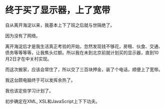 # 终于买了显示器，上了宽带

自从离开海淀以来，我基本上下了班之后就与世隔绝了。

因为没有了网络。

离开海淀后才是我生活真正考验的开始，忽然发现钱不够花，房租、伙食、交通、债务等等等等，让我焦头烂额。所以我在未到北京前就计划买的显示器，直到10月2日才在中关村实现。

而这次搬家，应该会常住了，所以交了三百块押金，装了个电话，顺便上了宽带。

我这台颇电脑终于可以发挥余热了。

我也该定些学习计划了。

初步确定在XML, XSL和JavaScript上下下功夫。